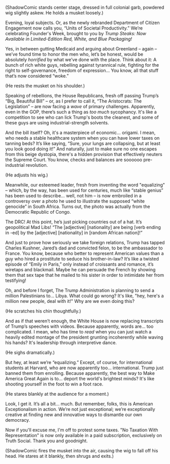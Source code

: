 (ShadowComic stands center stage, dressed in full colonial garb, powdered wig slightly askew. He holds a musket loosely.)

Evening, loyal subjects. Or, as the newly rebranded Department of Citizen Engagement now calls you, “Units of Societal Productivity.” We’re celebrating Founder's Week, brought to you by *Trump Steaks: Now Available in Limited-Edition Red, White, and Blue Packaging!*

Yes, in between gutting Medicaid and arguing about Greenland – again – we’ve found time to honor the men who, let’s be honest, would be absolutely *horrified* by what we’ve done with the place. Think about it: A bunch of rich white guys, rebelling against tyrannical rule, fighting for the right to self-governance, freedom of expression… You know, all that stuff that’s now considered “woke.”

(He rests the musket on his shoulder.)

Speaking of rebellions, the House Republicans, fresh off passing Trump’s “Big, Beautiful Bill” – or, as I prefer to call it, “The Aristocrats: The Legislation” – are now facing a *wave* of primary challenges. Apparently, even in the GOP, there’s such a thing as *too much* sycophancy. It's like a competition to see who can lick Trump's boots the cleanest, and some of these guys are using industrial-strength solvents.

And the bill itself? Oh, it's a masterpiece of economic… origami. I mean, who needs a stable healthcare system when you can have lower taxes on tanning beds? It’s like saying, “Sure, your lungs are collapsing, but at least you look good doing it!” And naturally, just to make sure no one escapes from this beige dystopia, there's a hidden provision that effectively neuters the Supreme Court. You know, checks and balances are soooooo pre-industrial revolution.

(He adjusts his wig.)

Meanwhile, our esteemed leader, fresh from inventing the word "equalizing" – which, by the way, has been used for centuries, much like “stable genius” has been used to describe… well, not him – is now embroiled in a controversy over a photo he used to illustrate the supposed “white genocide” in South Africa. Turns out, the photo was actually from the Democratic Republic of Congo.

The DRC! At this point, he’s just picking countries out of a hat. It’s geopolitical Mad Libs! “The [adjective] [nationality] are being [verb ending in -ed] by the [adjective] [nationality] in [random African nation]!”

And just to prove how seriously we take foreign relations, Trump has tapped Charles Kushner, Jared’s dad and convicted felon, to be the ambassador to France. You know, because who better to represent American values than a guy who hired a prostitute to seduce his brother-in-law? It’s like a twisted episode of “Emily in Paris,” only instead of croissants and romance, it’s wiretaps and blackmail. Maybe he can persuade the French by showing them that sex tape that he mailed to his sister in order to intimidate her from testifying!

Oh, and before I forget, The Trump Administration is planning to send a million Palestinians to... Libya. What could go wrong? It's like, "hey, here's a million new people, deal with it!" Why are we even doing this?

(He scratches his chin thoughtfully.)

And as if that weren’t enough, the White House is now replacing transcripts of Trump’s speeches with videos. Because apparently, words are… too complicated. I mean, who has time to *read* when you can just watch a heavily edited montage of the president grunting incoherently while waving his hands? It's leadership through interpretive dance.

(He sighs dramatically.)

But hey, at least we’re “equalizing.” Except, of course, for international students at Harvard, who are now apparently too… international. Trump just banned them from enrolling. Because apparently, the best way to Make America Great Again is to… deport the world's brightest minds? It's like shooting yourself in the foot to win a foot race.

(He stares blankly at the audience for a moment.)

Look, I get it. It’s all a bit… much. But remember, folks, this is American Exceptionalism in action. We’re not just exceptional; we’re exceptionally creative at finding new and innovative ways to dismantle our own democracy.

Now if you'll excuse me, I'm off to protest some taxes. "No Taxation With Representation" is now only available in a paid subscription, exclusively on Truth Social. Thank you and goodnight.

(ShadowComic fires the musket into the air, causing the wig to fall off his head. He stares at it blankly, then shrugs and exits.)